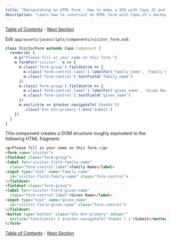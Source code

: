```yaml
---
title: "Manipulating an HTML Form - How to make a SPA with Cape.JS and Rails"
description: "Learn how to construct an HTML form with Cape.JS's markup builder."
---
```


[Table of Contents](../) - [Next Section](../06_models_and_resources)


Edit `app/assets/javascripts/components/visitor_form.es6`:

```javascript
class VisitorForm extends Cape.Component {
  render(m) {
    m.p("Please fill in your name on this form.")
    m.formFor('visitor', m => {
      m.class('form-group').fieldset(m => {
        m.class('form-control-label').labelFor('family_name', 'Family Name')
        m.class('form-control').textField('family_name')
      })
      m.class('form-group').fieldset(m => {
        m.class('form-control-label').labelFor('given_name', 'Given Name')
        m.class('form-control').textField('given_name')
      })
      m.onclick(e => $router.navigateTo('thanks'))
        .class('btn btn-primary').btn('Submit')
    })
  }
}
```

This component creates a DOM structure roughly equivalent to the following HTML fragment:

```html
<p>Please fill in your name on this form.</p>
<form name="visitor">
<fieldset class="form-group">
<label for="visitor-field-family-name"
  class="form-control-label">Family Name</label>
<input type="text" name="family_name"
  id="visitor-field-family-name" class="form-control">
</fieldset>
<fieldset class="form-group">
<label for="visitor-field-given-name"
  class="form-control-label">Given Name</label>
<input type="text" name="given_name"
  id="visitor-field-given-name" class="form-control">
</fieldset>
<button type="button" class="btn btn-primary" value=""
  onclick="function(e) { $router.navigateTo('thanks') }">Submit</button>
</form>
```

[Table of Contents](../) - [Next Section](../06_models_and_resources)
